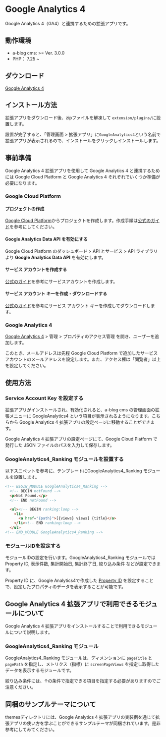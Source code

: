 # Google Analytics 4
Google Analytics 4（GA4）と連携するための拡張アプリです。

## 動作環境
- a-blog cms: >= Ver. 3.0.0
- PHP： 7.25 ~

## ダウンロード

[Google Analytics 4](https://github.com/appleple/acms-google-analytics4/raw/master/build/GoogleAnalytics4.zip)

## インストール方法

拡張アプリをダウンロード後、zipファイルを解凍して `extension/plugins/`に設置します。

設置が完了すると、「管理画面 > 拡張アプリ」に`GoogleAnalytics4`という名前で拡張アプリが表示されるので、インストールをクリックしインストールします。


## 事前準備
Google Analytics 4 拡張アプリを使用して Google Analytics 4 と連携するためには Google Cloud Platform と Google Analytics 4 それぞれでいくつか準備が必要になります。

### Google Cloud Platform

#### プロジェクトの作成

[Google Cloud Platform](https://console.cloud.google.com/)からプロジェクトを作成します。作成手順は[公式のガイド](https://cloud.google.com/resource-manager/docs/creating-managing-projects?hl=ja)を参考にしてください。

#### Google Analytics Data API を有効にする

Google Cloud Platform のダッシュボード > API とサービス > API ライブラリ より **Google Analytics Data API** を有効にします。

#### サービス アカウントを作成する

[公式のガイド](https://cloud.google.com/iam/docs/creating-managing-service-accounts#creating)を参考にサービスアカウントを作成します。

#### サービス アカウント キーを作成・ダウンロードする

[公式のガイド](https://cloud.google.com/iam/docs/creating-managing-service-account-keys#creating)を参考にサービス アカウント キーを作成してダウンロードします。

### Google Analytics 4
[Google Analytics 4](https://www.google.com/analytics/web/?hl=ja) > 管理 > プロパティのアクセス管理 を開き、ユーザーを追加します。

このとき、メールアドレスは先程 Google Cloud Platform で追加したサービスアカウントのメールアドレスを設定します。また、アクセス権は「閲覧者」以上を設定してください。

## 使用方法

### Service Account Key を設定する

拡張アプリがインストールされ、有効化されると、a-blog cms の管理画面の拡張メニューに GoogleAnalytics4 という項目が表示されるようになります。こちらから Google Analytics 4 拡張アプリの設定ページに移動することができます。

Google Analytics 4 拡張アプリの設定ページにて、Google Cloud Platform で発行した JSON ファイルのパスを入力して保存します。

### GoogleAnalytics4_Ranking モジュールを設置する

以下スニペットを参考に、テンプレートにGoogleAnalytics4_Ranking モジュールを設置します。

```html
<!-- BEGIN_MODULE GoogleAnalytics4_Ranking -->
  <!-- BEGIN notFound -->
  <p>Not Found.</p>
  <!-- END notFound -->

  <ul><!-- BEGIN ranking:loop -->
    <li>
      <a href="{path}">[{views} views] {title}</a>
    </li><!-- END ranking:loop -->
  </ul>
<!-- END_MODULE GoogleAnalytics4_Ranking -->
```

### モジュールIDを設定する

モジュールIDの設定を行います。GoogleAnalytics4_Ranking モジュールでは Property ID, 表示件数, 集計開始日, 集計終了日, 絞り込み条件 などが設定できます。

Property ID に、Google Analytics4で作成した [Property ID](https://support.google.com/analytics/answer/9304153#property) を設定することで、設定したプロパティのデータを表示することが可能です。

## Google Analytics 4 拡張アプリで利用できるモジュールについて

Google Analytics 4 拡張アプリをインストールすることで利用できるモジュールについて説明します。
### GoogleAnalytics4_Ranking モジュール

GoogleAnalytics4_Ranking モジュールは、ディメンションに `pageTitle` と `pagePath` を指定し、メトリクス（指標）に `screenPageViews` を指定し取得したデータを表示するモジュールです。

絞り込み条件には、↑の条件で指定できる項目を指定する必要がありますのでご注意ください。

## 同梱のサンプルテーマについて

themesディレクトリには、Google Analytics 4 拡張アプリの実装例を通じて拡張アプリの使い方を学ぶことができるサンプルテーマが同梱されています。是非参考にしてみてください。
